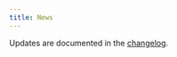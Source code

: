 ```yaml
---
title: News
---
```


Updates are documented in the [changelog](https://github.com/slds-lmu/lecture_i2dl/blob/main/changelog.md). 